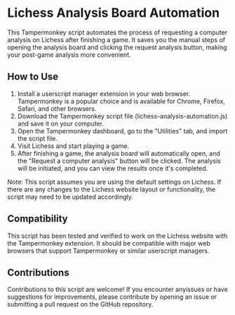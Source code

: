 # Lichess Analysis Board Automation

This Tampermonkey script automates the process of requesting a computer analysis on Lichess after finishing a game. It saves you the manual steps of opening the analysis board and clicking the request analysis button, making your post-game analysis more convenient.

## How to Use

1. Install a userscript manager extension in your web browser. Tampermonkey is a popular choice and is available for Chrome, Firefox, Safari, and other browsers.
2. Download the Tampermonkey script file (lichess-analysis-automation.js) and save it on your computer.
3. Open the Tampermonkey dashboard, go to the "Utilities" tab, and import the script file.
4. Visit Lichess and start playing a game.
5. After finishing a game, the analysis board will automatically open, and the "Request a computer analysis" button will be clicked. The analysis will be initiated, and you can view the results once it's completed.

Note: This script assumes you are using the default settings on Lichess. If there are any changes to the Lichess website layout or functionality, the script may need to be updated accordingly.

## Compatibility

This script has been tested and verified to work on the Lichess website with the Tampermonkey extension. It should be compatible with major web browsers that support Tampermonkey or similar userscript managers.

## Contributions

Contributions to this script are welcome! If you encounter anyissues or have suggestions for improvements, please contribute by opening an issue or submitting a pull request on the GitHub repository.
